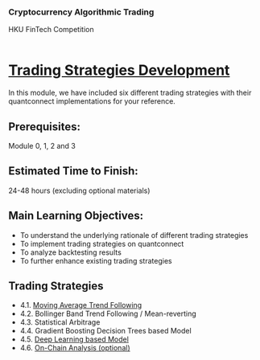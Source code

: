 ### Cryptocurrency Algorithmic Trading
HKU FinTech Competition
<br><br>

# <ins> Trading Strategies Development <ins/>

In this module, we have included six different trading strategies with their quantconnect implementations for your reference.

## Prerequisites:
Module 0, 1, 2 and 3

## Estimated Time to Finish:
24-48 hours (excluding optional materials)

## Main Learning Objectives:

- To understand the underlying rationale of different trading strategies
- To implement trading strategies on quantconnect
- To analyze backtesting results
- To further enhance existing trading strategies

## Trading Strategies

- 4.1. [Moving Average Trend Following](<./Module_4.1_Moving_Average_Trend_Following.md>)
- 4.2. Bollinger Band Trend Following / Mean-reverting
- 4.3. Statistical Arbitrage
- 4.4. Gradient Boosting Decision Trees based Model
- 4.5. [Deep Learning based Model](<./Module 4.5 Deep Learning based Model.md>)
- 4.6. [On-Chain Analysis (optional)](<./Module_4.6_On-chain_Analysis.md>)
